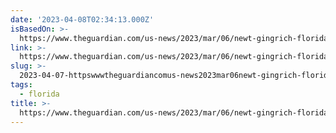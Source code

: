 ```yaml
---
date: '2023-04-08T02:34:13.000Z'
isBasedOn: >-
  https://www.theguardian.com/us-news/2023/mar/06/newt-gingrich-florida-register-desantis-bloggers-insane
link: >-
  https://www.theguardian.com/us-news/2023/mar/06/newt-gingrich-florida-register-desantis-bloggers-insane
slug: >-
  2023-04-07-httpswwwtheguardiancomus-news2023mar06newt-gingrich-florida-register-desantis-bloggers-insane
tags:
  - florida
title: >-
  https://www.theguardian.com/us-news/2023/mar/06/newt-gingrich-florida-register-desantis-bloggers-insane
---
```


